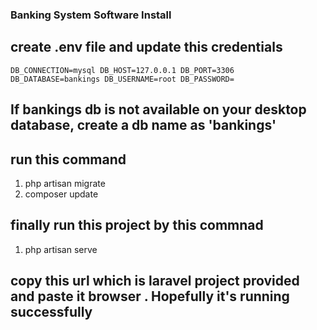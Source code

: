 ###  Banking System Software Install 

## create .env file and update this credentials 

`DB_CONNECTION=mysql
DB_HOST=127.0.0.1
DB_PORT=3306
DB_DATABASE=bankings
DB_USERNAME=root
DB_PASSWORD=`

## If bankings db is not available on your desktop database, create a db name as 'bankings'
## run this command 
01. php artisan migrate
02. composer update 
## finally run this project by this commnad 
01. php artisan serve 
## copy this url which is laravel project provided and paste it browser .  Hopefully it's running successfully 
